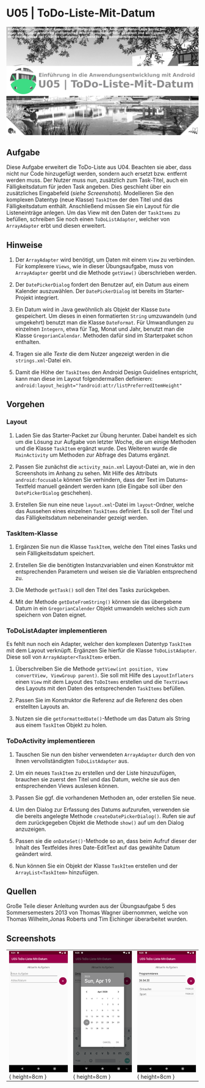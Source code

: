 # U05 | ToDo-Liste-Mit-Datum

![Cover für die vierte Übungsaufgabe](./docs/cover-1.png)

## Aufgabe

Diese Aufgabe erweitert die ToDo-Liste aus U04. Beachten sie aber, dass nicht nur Code hinzugefügt werden, sondern auch ersetzt bzw. entfernt werden muss. Der Nutzer muss nun, zusätzlich zum Task-Titel, auch ein Fälligkeitsdatum für jeden Task angeben. Dies geschieht über ein zusätzliches Eingabefeld (*siehe Screenshots*). Modellieren Sie den komplexen Datentyp (neue Klasse) `TaskItem` der den Titel und das Fälligkeitsdatum enthält. Anschließend müssen Sie ein Layout für die Listeneinträge anlegen. Um das View mit den Daten der `TaskItems` zu befüllen, schreiben Sie noch einen `ToDoListAdapter`, welcher von `ArrayAdapter` erbt und diesen erweitert.

## Hinweise

1. Der `ArrayAdapter` wird benötigt, um Daten mit einem `View` zu verbinden. Für komplexere `Views`, wie in dieser Übungsaufgabe, muss von `ArrayAdapter` geerbt und die Methode `getView()` überschrieben werden.

2. Der `DatePickerDialog` fordert den Benutzer auf, ein Datum aus einem Kalender auszuwählen. Der `DatePickerDialog` ist bereits im Starter-Projekt integriert.

3. Ein Datum wird in Java gewöhnlich als Objekt der Klasse `Date` gespeichert. Um dieses in einen formatierten `String` umzuwandeln (und umgekehrt) benutzt man die Klasse `DateFormat`. Für Umwandlungen zu einzelnen `Integern`, etwa für Tag, Monat und Jahr, benutzt man die Klasse `GregorianCalendar`. Methoden dafür sind im Starterpaket schon enthalten.

4. Tragen sie alle *Texte* die dem Nutzer angezeigt werden in die `strings.xml`-Datei ein.

5. Damit die Höhe der `TaskItems` den Android Design Guidelines entspricht, kann man diese im Layout folgendermaßen definieren: `android:layout_height="?android:attr/listPreferredItemHeight"`

## Vorgehen

### Layout

1. Laden Sie das Starter-Packet zur Übung herunter. Dabei handelt es sich um die Lösung zur Aufgabe von letzter Woche, die um einige Methoden und die Klasse `TaskItem` ergänzt wurde. Des Weiteren wurde die `MainActivity` um Methoden zur Abfrage des Datums ergänzt.

2. Passen Sie zunächst die `activity_main.xml` Layout-Datei an, wie in den Screenshots im Anhang zu sehen. Mit Hilfe des Attributs `android:focusable` können Sie verhindern, dass der Text im Datums-Textfeld manuell geändert werden kann (die Eingabe soll über den `DatePickerDialog` geschehen).

3. Erstellen Sie nun eine neue `layout.xml`-Datei im `layout`-Ordner, welche das Aussehen eines einzelnen `TaskItems` definiert. Es soll der Titel und das Fälligkeitsdatum nebeneinander gezeigt werden.

### TaskItem-Klasse

1. Ergänzen Sie nun die Klasse `TaskItem`, welche den Titel eines Tasks und sein Fälligkeitsdatum speichert.

2. Erstellen Sie die benötigten Instanzvariablen und einen Konstruktor mit entsprechenden Parametern und weisen sie die Variablen entsprechend zu.

3. Die Methode `getTask()` soll den Titel des Tasks zurückgeben.

4. Mit der Methode `getDateFromString()` können sie das übergebene Datum in ein `GregorianCalender` Objekt umwandeln welches sich zum speichern von Daten eignet.

### ToDoListAdapter implementieren

Es fehlt nun noch ein Adapter, welcher den komplexen Datentyp `TaskItem` mit dem Layout verknüpft. Ergänzen Sie hierfür die Klasse `ToDoListAdapter`. Diese soll von `ArrayAdapter<TaskItem>` erben.

1. Überschreiben Sie die Methode `getView(int position, View convertView, ViewGroup parent)`. Sie soll mit Hilfe des `LayoutInflaters` einen `View` mit dem Layout des `ToDoItems` erstellen und die `TextViews` des Layouts mit den Daten des entsprechenden `TaskItems` befüllen.

2. Passen Sie im Konstruktor die Referenz auf die Referenz des oben erstellten Layouts an.

4. Nutzen sie die `getFormattedDate()`-Methode um das Datum als String aus einem `TaskItem` Objekt zu holen.

### ToDoActivity implementieren

1. Tauschen Sie nun den bisher verwendeten `ArrayAdapter` durch den von Ihnen vervollständigten `ToDoListAdapter` aus.

2. Um ein neues `TaskItem` zu erstellen und der Liste hinzuzufügen, brauchen sie zuerst den Titel und das Datum, welche sie aus den entsprechenden Views auslesen können.

3. Passen Sie ggf. die vorhandenen Methoden an, oder erstellen Sie neue.

4. Um den Dialog zur Erfassung des Datums aufzurufen, verwenden sie die bereits angelegte Methode `createDatePickerDialog()`. Rufen sie auf dem zurückgegeben Objekt die Methode `show()` auf um den Dialog anzuzeigen.

5. Passen sie die `onDateSet()`-Methode so an, dass beim Aufruf dieser der Inhalt des Textfeldes ihres Date-EditText auf das gewählte Datum geändert wird.

6. Nun können Sie ein Objekt der Klasse `TaskItem` erstellen und der `ArrayList<TaskItem>` hinzufügen.

## Quellen

Große Teile dieser Anleitung wurden aus der Übungsaufgabe 5 des Sommersemesters 2013 von Thomas Wagner übernommen, welche von Thomas Wilhelm,Jonas Roberts und Tim Eichinger überarbeitet wurden.

## Screenshots

| | | |
|-|-|-|
|![Screenshot der Laufapp](./docs/screenshot1.png ){ height=8cm } |![Screenshot der Laufapp](./docs/screenshot2.png ){ height=8cm } |![Screenshot der Laufapp](./docs/screenshot3.png ){ height=8cm } |